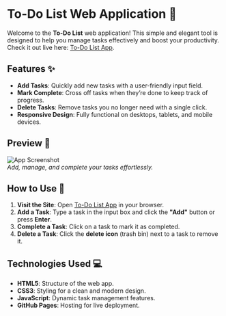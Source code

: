 # To-Do List Web Application 📝

Welcome to the **To-Do List** web application! This simple and elegant tool is designed to help you manage tasks effectively and boost your productivity. Check it out live here: [To-Do List App](https://shan-tel4.github.io/to-do-list/).

## Features ✨

- **Add Tasks**: Quickly add new tasks with a user-friendly input field.
- **Mark Complete**: Cross off tasks when they’re done to keep track of progress.
- **Delete Tasks**: Remove tasks you no longer need with a single click.
- **Responsive Design**: Fully functional on desktops, tablets, and mobile devices.

## Preview 🌟

![App Screenshot](screenshot.png)  
*Add, manage, and complete your tasks effortlessly.*

## How to Use 🚀

1. **Visit the Site**: Open [To-Do List App](https://shan-tel4.github.io/to-do-list/) in your browser.
2. **Add a Task**: Type a task in the input box and click the **"Add"** button or press **Enter**.
3. **Complete a Task**: Click on a task to mark it as completed.
4. **Delete a Task**: Click the **delete icon** (trash bin) next to a task to remove it.

## Technologies Used 💻

- **HTML5**: Structure of the web app.
- **CSS3**: Styling for a clean and modern design.
- **JavaScript**: Dynamic task management features.
- **GitHub Pages**: Hosting for live deployment.


